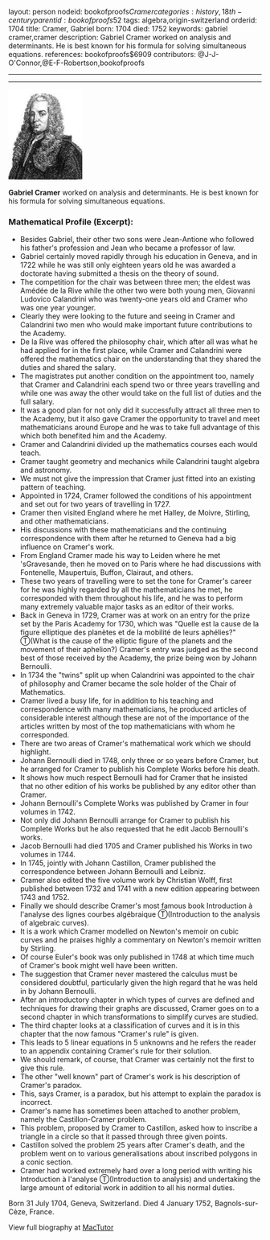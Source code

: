 layout: person
nodeid: bookofproofs$Cramer
categories: history,18th-century
parentid: bookofproofs$52
tags: algebra,origin-switzerland
orderid: 1704
title: Cramer, Gabriel
born: 1704
died: 1752
keywords: gabriel cramer,cramer
description: Gabriel Cramer worked on analysis and determinants. He is best known for his formula for solving simultaneous equations.
references: bookofproofs$6909
contributors: @J-J-O'Connor,@E-F-Robertson,bookofproofs

---



---

![Cramer.jpg](https://github.com/bookofproofs/bookofproofs.github.io/blob/main/_sources/_assets/images/portraits/Cramer.jpg?raw=true)

**Gabriel Cramer** worked on analysis and determinants. He is best known for his formula for solving simultaneous equations.

### Mathematical Profile (Excerpt):
* Besides Gabriel, their other two sons were Jean-Antione who followed his father's profession and Jean who became a professor of law.
* Gabriel certainly moved rapidly through his education in Geneva, and in 1722 while he was still only eighteen years old he was awarded a doctorate having submitted a thesis on the theory of sound.
* The competition for the chair was between three men; the eldest was Amédée de la Rive while the other two were both young men, Giovanni Ludovico Calandrini who was twenty-one years old and Cramer who was one year younger.
* Clearly they were looking to the future and seeing in Cramer and Calandrini two men who would make important future contributions to the Academy.
* De la Rive was offered the philosophy chair, which after all was what he had applied for in the first place, while Cramer and Calandrini were offered the mathematics chair on the understanding that they shared the duties and shared the salary.
* The magistrates put another condition on the appointment too, namely that Cramer and Calandrini each spend two or three years travelling and while one was away the other would take on the full list of duties and the full salary.
* It was a good plan for not only did it successfully attract all three men to the Academy, but it also gave Cramer the opportunity to travel and meet mathematicians around Europe and he was to take full advantage of this which both benefited him and the Academy.
* Cramer and Calandrini divided up the mathematics courses each would teach.
* Cramer taught geometry and mechanics while Calandrini taught algebra and astronomy.
* We must not give the impression that Cramer just fitted into an existing pattern of teaching.
* Appointed in 1724, Cramer followed the conditions of his appointment and set out for two years of travelling in 1727.
* Cramer then visited England where he met Halley, de Moivre, Stirling, and other mathematicians.
* His discussions with these mathematicians and the continuing correspondence with them after he returned to Geneva had a big influence on Cramer's work.
* From England Cramer made his way to Leiden where he met 'sGravesande, then he moved on to Paris where he had discussions with Fontenelle, Maupertuis, Buffon, Clairaut, and others.
* These two years of travelling were to set the tone for Cramer's career for he was highly regarded by all the mathematicians he met, he corresponded with them throughout his life, and he was to perform many extremely valuable major tasks as an editor of their works.
* Back in Geneva in 1729, Cramer was at work on an entry for the prize set by the Paris Academy for 1730, which was "Quelle est la cause de la figure elliptique des planètes et de la mobilité de leurs aphélies?" Ⓣ(What is the cause of the elliptic figure of the planets and the movement of their aphelion?) Cramer's entry was judged as the second best of those received by the Academy, the prize being won by Johann Bernoulli.
* In 1734 the "twins" split up when Calandrini was appointed to the chair of philosophy and Cramer became the sole holder of the Chair of Mathematics.
* Cramer lived a busy life, for in addition to his teaching and correspondence with many mathematicians, he produced articles of considerable interest although these are not of the importance of the articles written by most of the top mathematicians with whom he corresponded.
* There are two areas of Cramer's mathematical work which we should highlight.
* Johann Bernoulli died in 1748, only three or so years before Cramer, but he arranged for Cramer to publish his Complete Works before his death.
* It shows how much respect Bernoulli had for Cramer that he insisted that no other edition of his works be published by any editor other than Cramer.
* Johann Bernoulli's Complete Works was published by Cramer in four volumes in 1742.
* Not only did Johann Bernoulli arrange for Cramer to publish his Complete Works but he also requested that he edit Jacob Bernoulli's works.
* Jacob Bernoulli had died 1705 and Cramer published his Works in two volumes in 1744.
* In 1745, jointly with Johann Castillon, Cramer published the correspondence between Johann Bernoulli and Leibniz.
* Cramer also edited the five volume work by Christian Wolff, first published between 1732 and 1741 with a new edition appearing between 1743 and 1752.
* Finally we should describe Cramer's most famous book Introduction à l'analyse des lignes courbes algébraique Ⓣ(Introduction to the analysis of algebraic curves).
* It is a work which Cramer modelled on Newton's memoir on cubic curves and he praises highly a commentary on Newton's memoir written by Stirling.
* Of course Euler's book was only published in 1748 at which time much of Cramer's book might well have been written.
* The suggestion that Cramer never mastered the calculus must be considered doubtful, particularly given the high regard that he was held in by Johann Bernoulli.
* After an introductory chapter in which types of curves are defined and techniques for drawing their graphs are discussed, Cramer goes on to a second chapter in which transformations to simplify curves are studied.
* The third chapter looks at a classification of curves and it is in this chapter that the now famous "Cramer's rule" is given.
* This leads to 5 linear equations in 5 unknowns and he refers the reader to an appendix containing Cramer's rule for their solution.
* We should remark, of course, that Cramer was certainly not the first to give this rule.
* The other "well known" part of Cramer's work is his description of Cramer's paradox.
* This, says Cramer, is a paradox, but his attempt to explain the paradox is incorrect.
* Cramer's name has sometimes been attached to another problem, namely the Castillon-Cramer problem.
* This problem, proposed by Cramer to Castillon, asked how to inscribe a triangle in a circle so that it passed through three given points.
* Castillon solved the problem 25 years after Cramer's death, and the problem went on to various generalisations about inscribed polygons in a conic section.
* Cramer had worked extremely hard over a long period with writing his Introduction à l'analyse Ⓣ(Introduction to analysis) and undertaking the large amount of editorial work in addition to all his normal duties.

Born 31 July 1704, Geneva, Switzerland. Died 4 January 1752, Bagnols-sur-Cèze, France.

View full biography at [MacTutor](https://mathshistory.st-andrews.ac.uk/Biographies/Cramer/)
